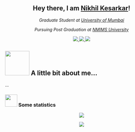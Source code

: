 
<!--### Hi there 👋
**Bosnomer/Bosnomer** is a ✨ _special_ ✨ repository because its `README.md` (this file) appears on your GitHub profile.

Here are some ideas to get you started:

- 🔭 I’m currently working on ...
- 🌱 I’m currently learning ...
- 👯 I’m looking to collaborate on ...
- 🤔 I’m looking for help with ...
- 💬 Ask me about ...
- 📫 How to reach me: ...
- 😄 Pronouns: ...
- ⚡ Fun fact: ...
-->

<!-- Hey there, feel free to use this as a reference to create your own cool profile description --> 

<h2 align="center"><br/> Hey there, I am <a href="https://github.com/Bosnomer">Nikhil Kesarkar</a>! </h2>

<p align="center">
  <em>Graduate Student at <a href="https://mu.ac.in/">University of Mumbai</a></em>
</p>

<p align="center">
  <em>Pursuing Post Graduation at <a href="https://www.nmims.edu/">NMIMS University</a></em>
</p>

<p align="center">
  <a href="https://github.com/Bosnomer">
    <img src="https://img.shields.io/github/followers/Bosnomer?color=000000&label=GitHub&logo=github&logoColor=ffffff&style=for-the-badge">
  </a>
  <a href="https://www.linkedin.com/in/nikhilkesarkar1998/">
    <img src="https://img.shields.io/badge/Linkedin-400-blue?style=for-the-badge&logo=Linkedin">
  </a>
 <a></a>
  <a href="https://www.instagram.com/bhogalgurveer/">
    <img src="https://img.shields.io/badge/Instagram-747-pink?style=for-the-badge&logo=Instagram">
  </a>
</p>
    

<h2><img src="https://media.giphy.com/media/ybSmYMoXQLXVivivaK/giphy.gif" width="80"> A little bit about me...</h2>
...


### <img src="https://media.giphy.com/media/W5eoZHPpUx9sapR0eu/giphy.gif" width="40"> Some statistics  
<p align="center">
<a href="https://github.com/Bosnomer/github-readme-stats">
  <img src="https://github-readme-stats.vercel.app/api?username=Bosnomer&show_icons=true&theme=radical" />
</a>
</p>

<p align="center">
<a href="https://github.com/Bosnomer/convoychat">
  <img align="center" src="https://github-readme-stats.vercel.app/api/top-langs/?username=Bosnomer&theme=radical&hide=blade&card_width=445&layout=compact" />
</a>
  </p>
